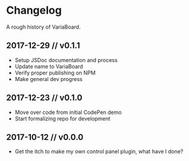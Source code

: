 # Changelog

A rough history of VariaBoard.

## 2017-12-29 // v0.1.1

- Setup JSDoc documentation and process
- Update name to VariaBoard
- Verify proper publishing on NPM
- Make general dev progress

## 2017-12-23 // v0.1.0

- Move over code from initial CodePen demo
- Start formalizing repo for development

## 2017-10-12 // v0.0.0

- Get the itch to make my own control panel plugin, what have I done?
